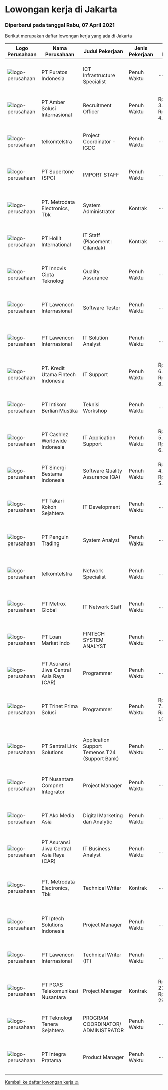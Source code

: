 
  # Lowongan kerja di Jakarta

  ### Diperbarui pada tanggal Rabu, 07 April 2021

  Berikut merupakan daftar lowongan kerja yang ada di Jakarta

  |Logo Perusahaan | Nama Perusahaan | Judul Pekerjaan | Jenis Pekerjaan | Gaji Pekerjaan | Lokasi | Deskripsi | Tanggal diunggah | Pranala |
  | -------------- | --------------- | --------------- | --------- | --------- | -------------- | ------- | ----------- | ----------- |
  |![logo-perusahaan](https://image-service-cdn.seek.com.au/d15d40553ce682f6877b0fb17873b7c5fb37e4af/ee4dce1061f3f616224767ad58cb2fc751b8d2dc)|PT Puratos Indonesia|ICT Infrastructure Specialist|Penuh Waktu|---|Jakarta Raya|Responsibilities:Ø Provide daily IT Activity support for Indonesia and other Asia Pasific countries, including but not limited to, Windows Servers,...|Selasa, 06 April 2021|https://www.jobstreet.co.id/id/job/ict-infrastructure-specialist-3499001?token=0~e7df2a78-0cfb-4fa1-9ac1-400da8c8a066&sectionRank=1&jobId=jobstreet-id-job-3499001|
|![logo-perusahaan](https://us.123rf.com/450wm/pavelstasevich/pavelstasevich1811/pavelstasevich181101027/112815900-stock-vector-no-image-available-icon-flat-vector.jpg?ver=6)|PT Amber Solusi Internasional|Recruitment Officer|Penuh Waktu|Rp. 3.500.000-Rp. 4.900.000|Jakarta Raya|RECRUITMENT OFFICERJob Responsibilities: Draft job vacancy Advertise vacancies Assess applications Invite candidates for selection tests or interview...|Selasa, 06 April 2021|https://www.jobstreet.co.id/id/job/recruitment-officer-3499983?token=0~e7df2a78-0cfb-4fa1-9ac1-400da8c8a066&sectionRank=2&jobId=jobstreet-id-job-3499983|
|![logo-perusahaan](https://image-service-cdn.seek.com.au/1416e50c4ee196a6067b8722543d4359b924cf7a/ee4dce1061f3f616224767ad58cb2fc751b8d2dc)|telkomtelstra|Project Coordinator - IGDC|Penuh Waktu|---|Jakarta Selatan|Responsibility : Support the development and implementation of consistent, uniform project management principles, processes and services across...|Selasa, 06 April 2021|https://www.jobstreet.co.id/id/job/project-coordinator-igdc-3499960?token=0~e7df2a78-0cfb-4fa1-9ac1-400da8c8a066&sectionRank=3&jobId=jobstreet-id-job-3499960|
|![logo-perusahaan](https://image-service-cdn.seek.com.au/54d660ee05715b447c68473d5eeab6e1ed91a972/ee4dce1061f3f616224767ad58cb2fc751b8d2dc)|PT Supertone (SPC)|IMPORT STAFF|Penuh Waktu|---|Jakarta Barat|Persyaratan : Usia maks. 27 tahun Pendidikan Min. D3, diutamakan jur. Kesekretarisan/Manajemen/Logistik Setidaknya memiliki 2 tahun pengalaman dalam...|Selasa, 06 April 2021|https://www.jobstreet.co.id/id/job/import-staff-3499212?token=0~e7df2a78-0cfb-4fa1-9ac1-400da8c8a066&sectionRank=4&jobId=jobstreet-id-job-3499212|
|![logo-perusahaan](https://image-service-cdn.seek.com.au/360ff551a5280d24a3ac9432bdc8ba5ec988566b/ee4dce1061f3f616224767ad58cb2fc751b8d2dc)|PT. Metrodata Electronics, Tbk|System Administrator|Kontrak|---|Jakarta Selatan|Persyaratan: D3 / S1 sistem informasi, teknik komputer, pendidikan setara. Pengalaman sebagai IT Sys Admin minimal 1 tahun. Berpengalaman dengan...|Selasa, 06 April 2021|https://www.jobstreet.co.id/id/job/system-administrator-3499837?token=0~e7df2a78-0cfb-4fa1-9ac1-400da8c8a066&sectionRank=5&jobId=jobstreet-id-job-3499837|
|![logo-perusahaan](https://image-service-cdn.seek.com.au/74ad005bde55c434371e0c7a32b600cf6a4e3e67/ee4dce1061f3f616224767ad58cb2fc751b8d2dc)|PT Hollit International|IT Staff (Placement : Cilandak)|Kontrak|---|Jakarta Selatan|Qualifications :   Must have background as IT Staff; Fluent in English (both oral and written); Maximum 35 years old; Bachelor’s degree from reputable...|Selasa, 06 April 2021|https://www.jobstreet.co.id/id/job/it-staff-placement-:-cilandak-3498990?token=0~e7df2a78-0cfb-4fa1-9ac1-400da8c8a066&sectionRank=6&jobId=jobstreet-id-job-3498990|
|![logo-perusahaan](https://image-service-cdn.seek.com.au/0191be3beb3cb31ee9054abd65e947ac414ab7ae/ee4dce1061f3f616224767ad58cb2fc751b8d2dc)|PT Innovis Cipta Teknologi|Quality Assurance|Penuh Waktu|---|Jakarta Raya|Develop plan for testing applications. Doing testing and ensuring quality of developed applications. Conforming application functionality with...|Selasa, 06 April 2021|https://www.jobstreet.co.id/id/job/quality-assurance-3499740?token=0~e7df2a78-0cfb-4fa1-9ac1-400da8c8a066&sectionRank=7&jobId=jobstreet-id-job-3499740|
|![logo-perusahaan](https://image-service-cdn.seek.com.au/626c4c75042ea1a9ca412c526a71bbd56c7cc524/ee4dce1061f3f616224767ad58cb2fc751b8d2dc)|PT Lawencon Internasional|Software Tester|Penuh Waktu|---|Jakarta Raya|Job Description: Software tester positions, taking a software through everyday usage to ensure no bugs or glitches exist that would present problems...|Selasa, 06 April 2021|https://www.jobstreet.co.id/id/job/software-tester-3499225?token=0~e7df2a78-0cfb-4fa1-9ac1-400da8c8a066&sectionRank=8&jobId=jobstreet-id-job-3499225|
|![logo-perusahaan](https://image-service-cdn.seek.com.au/626c4c75042ea1a9ca412c526a71bbd56c7cc524/ee4dce1061f3f616224767ad58cb2fc751b8d2dc)|PT Lawencon Internasional|IT Solution Analyst|Penuh Waktu|---|Jakarta Raya|Job Descriptions: Collecting, analyze requirements and confirm the functional requirements of the system to be developed Prepare documentation related...|Selasa, 06 April 2021|https://www.jobstreet.co.id/id/job/it-solution-analyst-3498887?token=0~e7df2a78-0cfb-4fa1-9ac1-400da8c8a066&sectionRank=9&jobId=jobstreet-id-job-3498887|
|![logo-perusahaan](https://image-service-cdn.seek.com.au/fe9dea80d4d9b11af2602f27f095c66b2557eb50/ee4dce1061f3f616224767ad58cb2fc751b8d2dc)|PT. Kredit Utama Fintech Indonesia|IT Support|Penuh Waktu|Rp. 6.000.000-Rp. 8.000.000|Jakarta Pusat|Job Description: melakukan standarisasi pengaturan pada browser atau OS di laptop user memastikan hardware and software yg di gunakan user berfungsi...|Selasa, 06 April 2021|https://www.jobstreet.co.id/id/job/it-support-3498876?token=0~e7df2a78-0cfb-4fa1-9ac1-400da8c8a066&sectionRank=10&jobId=jobstreet-id-job-3498876|
|![logo-perusahaan](https://image-service-cdn.seek.com.au/b347a5db7bae44fc4f1840dce250ff7e192c56cb/ee4dce1061f3f616224767ad58cb2fc751b8d2dc)|PT Intikom Berlian Mustika|Teknisi Workshop|Penuh Waktu|---|Jakarta Raya|Uraian pekerjaan : Melakukan pengecekan &amp; perbaikan terhadap mainboard Melakukan pengecekan &amp; perbaikan perangkat elektronik yang bermasalah...|Selasa, 06 April 2021|https://www.jobstreet.co.id/id/job/teknisi-workshop-3499635?token=0~e7df2a78-0cfb-4fa1-9ac1-400da8c8a066&sectionRank=11&jobId=jobstreet-id-job-3499635|
|![logo-perusahaan](https://image-service-cdn.seek.com.au/d0953ae9bfdf7208bd9a450cf65259cd0a5173c3/ee4dce1061f3f616224767ad58cb2fc751b8d2dc)|PT Cashlez Worldwide Indonesia|IT Application Support|Penuh Waktu|Rp. 5.000.000-Rp. 6.000.000|Jakarta Barat|*TALENTED FRESH GRADUATES ARE WELCOME* We are looking for IT Application Support who has: Application and system support with experiences of tracking...|Selasa, 06 April 2021|https://www.jobstreet.co.id/id/job/it-application-support-3499348?token=0~e7df2a78-0cfb-4fa1-9ac1-400da8c8a066&sectionRank=12&jobId=jobstreet-id-job-3499348|
|![logo-perusahaan](https://image-service-cdn.seek.com.au/c5e9e7efeb4eac4b0dcc48d42c0ca447b014b6cd/ee4dce1061f3f616224767ad58cb2fc751b8d2dc)|PT Sinergi Bestama Indonesia|Software Quality Assurance (QA)|Penuh Waktu|Rp. 4.500.000-Rp. 5.500.000|Jakarta Selatan|Job Responsibilities : Create detailed, comprehensive and well-structured testing plans and test cases. Estimate, prioritize, plan, and coordinate...|Rabu, 07 April 2021|https://www.jobstreet.co.id/id/job/software-quality-assurance-qa-3500138?token=0~e7df2a78-0cfb-4fa1-9ac1-400da8c8a066&sectionRank=13&jobId=jobstreet-id-job-3500138|
|![logo-perusahaan](https://image-service-cdn.seek.com.au/18dadaf9091d09067290d9d3939fbe598751cf18/ee4dce1061f3f616224767ad58cb2fc751b8d2dc)|PT Takari Kokoh Sejahtera|IT Development|Penuh Waktu|---|Jakarta Barat|Responsibilities To provides IT Solution and support IT System According user request To Design &amp; Develop application To testing program with user...|Selasa, 06 April 2021|https://www.jobstreet.co.id/id/job/it-development-3499130?token=0~e7df2a78-0cfb-4fa1-9ac1-400da8c8a066&sectionRank=14&jobId=jobstreet-id-job-3499130|
|![logo-perusahaan](https://image-service-cdn.seek.com.au/823b0213d86d9a2ea95898dafa4cce342e4c887e/ee4dce1061f3f616224767ad58cb2fc751b8d2dc)|PT Penguin Trading|System Analyst|Penuh Waktu|---|Jakarta Barat|Job Description: Conduct business and user requirement analysis. Gain / maintain an in-depth knowledge of business functions. Investigate, evaluate...|Selasa, 06 April 2021|https://www.jobstreet.co.id/id/job/system-analyst-3499716?token=0~e7df2a78-0cfb-4fa1-9ac1-400da8c8a066&sectionRank=15&jobId=jobstreet-id-job-3499716|
|![logo-perusahaan](https://image-service-cdn.seek.com.au/1416e50c4ee196a6067b8722543d4359b924cf7a/ee4dce1061f3f616224767ad58cb2fc751b8d2dc)|telkomtelstra|Network Specialist|Penuh Waktu|---|Jakarta Selatan|The role are expected to: To perform and manage device patching for customer. Provide technical expertise with low to medium complex technical...|Selasa, 06 April 2021|https://www.jobstreet.co.id/id/job/network-specialist-3499964?token=0~e7df2a78-0cfb-4fa1-9ac1-400da8c8a066&sectionRank=16&jobId=jobstreet-id-job-3499964|
|![logo-perusahaan](https://image-service-cdn.seek.com.au/6e2d809aa88c82d9d1c96a9d532be9a0be264684/ee4dce1061f3f616224767ad58cb2fc751b8d2dc)|PT Metrox Global|IT Network Staff|Penuh Waktu|---|Jakarta Selatan|Memiliki pengalaman minimal 1 tahun sebagai Network Staff Pendidikan minimal D3 jurusan Teknik Informatika Menguasai basic setting / setup mikrotik,...|Senin, 05 April 2021|https://www.jobstreet.co.id/id/job/it-network-staff-3498309?token=0~e7df2a78-0cfb-4fa1-9ac1-400da8c8a066&sectionRank=17&jobId=jobstreet-id-job-3498309|
|![logo-perusahaan](https://image-service-cdn.seek.com.au/261a05c90082e594d713c652481faff8ae9169e0/ee4dce1061f3f616224767ad58cb2fc751b8d2dc)|PT Loan Market Indo|FINTECH SYSTEM ANALYST|Penuh Waktu|---|Jakarta Pusat|- Analyzing, designing, and preparing FSD (Functional Specification &amp; Design) document regarding database design and application according to user...|Selasa, 06 April 2021|https://www.jobstreet.co.id/id/job/fintech-system-analyst-3499218?token=0~e7df2a78-0cfb-4fa1-9ac1-400da8c8a066&sectionRank=18&jobId=jobstreet-id-job-3499218|
|![logo-perusahaan](https://image-service-cdn.seek.com.au/881097bd6844c586bbad032ecfe4fe7d6b8c5710/ee4dce1061f3f616224767ad58cb2fc751b8d2dc)|PT Asuransi Jiwa Central Asia Raya (CAR)|Programmer|Penuh Waktu|---|Jakarta Raya|Responsibilities : Managing and make sure all application programs keep to standard requirement, documentation, and procedure. Communicates with...|Selasa, 06 April 2021|https://www.jobstreet.co.id/id/job/programmer-3499689?token=0~e7df2a78-0cfb-4fa1-9ac1-400da8c8a066&sectionRank=19&jobId=jobstreet-id-job-3499689|
|![logo-perusahaan](https://image-service-cdn.seek.com.au/e210aa8bdd21251e5ffbb95ac923d73350607937/ee4dce1061f3f616224767ad58cb2fc751b8d2dc)|PT Trinet Prima Solusi|Programmer|Penuh Waktu|Rp. 7.000.000-Rp. 10.000.000|Jakarta Pusat|Responsibility:  Producing Code using .NET languages (C# / VB.NET) for tailor-made applications based on predefined business requirements. Upgrading,...|Selasa, 06 April 2021|https://www.jobstreet.co.id/id/job/programmer-3498921?token=0~e7df2a78-0cfb-4fa1-9ac1-400da8c8a066&sectionRank=20&jobId=jobstreet-id-job-3498921|
|![logo-perusahaan](https://image-service-cdn.seek.com.au/16dafbde2a5180ccf5a9bff54179970dfa862dd9/ee4dce1061f3f616224767ad58cb2fc751b8d2dc)|PT Sentral Link Solutions|Application Support Temenos T24 (Support Bank)|Penuh Waktu|---|Jakarta Selatan|Application Support T24 bertanggung jawab dalam meberikan support bagi operasional bank yang terkait dengan proses applikasi Corebanking T24. Job...|Selasa, 06 April 2021|https://www.jobstreet.co.id/id/job/application-support-temenos-t24-support-bank-3499776?token=0~e7df2a78-0cfb-4fa1-9ac1-400da8c8a066&sectionRank=21&jobId=jobstreet-id-job-3499776|
|![logo-perusahaan](https://image-service-cdn.seek.com.au/b581c70e9b0acc7134f51d531843d9e868edab03/ee4dce1061f3f616224767ad58cb2fc751b8d2dc)|PT Nusantara Compnet Integrator|Project Manager|Penuh Waktu|---|Jakarta Raya|Collecting data of Compnet’s obligations toward customer Making sure our readiness to fulfill customers’ need Ensure the realization of Preventive and...|Selasa, 06 April 2021|https://www.jobstreet.co.id/id/job/project-manager-3498865?token=0~e7df2a78-0cfb-4fa1-9ac1-400da8c8a066&sectionRank=22&jobId=jobstreet-id-job-3498865|
|![logo-perusahaan](https://image-service-cdn.seek.com.au/2b14206395c6b15ff85fdcdb85f74d423062361c/ee4dce1061f3f616224767ad58cb2fc751b8d2dc)|PT Ako Media Asia|Digital Marketing dan Analytic|Penuh Waktu|---|Jakarta Selatan|Job Description:. Analyze Marketing Data Advise Marketing Teams Cultivate and Maintain Client Relationships Write Marketing Reports Manage...|Selasa, 06 April 2021|https://www.jobstreet.co.id/id/job/digital-marketing-dan-analytic-3499429?token=0~e7df2a78-0cfb-4fa1-9ac1-400da8c8a066&sectionRank=23&jobId=jobstreet-id-job-3499429|
|![logo-perusahaan](https://image-service-cdn.seek.com.au/881097bd6844c586bbad032ecfe4fe7d6b8c5710/ee4dce1061f3f616224767ad58cb2fc751b8d2dc)|PT Asuransi Jiwa Central Asia Raya (CAR)|IT Business Analyst|Penuh Waktu|---|Jakarta Raya|Responsibilities : Identifies areas for improvement / enhancement on existing systems to support different initiatives of the company. Determines,...|Selasa, 06 April 2021|https://www.jobstreet.co.id/id/job/it-business-analyst-3499676?token=0~e7df2a78-0cfb-4fa1-9ac1-400da8c8a066&sectionRank=24&jobId=jobstreet-id-job-3499676|
|![logo-perusahaan](https://image-service-cdn.seek.com.au/360ff551a5280d24a3ac9432bdc8ba5ec988566b/ee4dce1061f3f616224767ad58cb2fc751b8d2dc)|PT. Metrodata Electronics, Tbk|Technical Writer|Kontrak|---|Jakarta Barat|S1 Teknik Informatika / Sistem Informasi Pengalaman dalam menyusun test script/scenario testing (SIT atau UAT) yang merupakan hasil analisa dari BRD...|Selasa, 06 April 2021|https://www.jobstreet.co.id/id/job/technical-writer-3499801?token=0~e7df2a78-0cfb-4fa1-9ac1-400da8c8a066&sectionRank=25&jobId=jobstreet-id-job-3499801|
|![logo-perusahaan](https://image-service-cdn.seek.com.au/2f6703cf4e707a3c6e07e18439e3b0f97d733ece/ee4dce1061f3f616224767ad58cb2fc751b8d2dc)|PT Iptech Solutions Indonesia|Project Manager|Penuh Waktu|---|Jakarta Raya|Job Responsibilities:  Managing IT Project Perform requirement studies, testing of applications Communicate between Client and Programmers and give...|Selasa, 06 April 2021|https://www.jobstreet.co.id/id/job/project-manager-3499941?token=0~e7df2a78-0cfb-4fa1-9ac1-400da8c8a066&sectionRank=26&jobId=jobstreet-id-job-3499941|
|![logo-perusahaan](https://image-service-cdn.seek.com.au/626c4c75042ea1a9ca412c526a71bbd56c7cc524/ee4dce1061f3f616224767ad58cb2fc751b8d2dc)|PT Lawencon Internasional|Technical Writer (IT)|Penuh Waktu|---|Jakarta Raya|We are looking for a Technical Writer to produce high-quality documentation that contributes to the overall success of our products. You will join a...|Selasa, 06 April 2021|https://www.jobstreet.co.id/id/job/technical-writer-it-3499339?token=0~e7df2a78-0cfb-4fa1-9ac1-400da8c8a066&sectionRank=27&jobId=jobstreet-id-job-3499339|
|![logo-perusahaan](https://image-service-cdn.seek.com.au/c0c52c3a9d596b4527feaccfcb92142bc5facc20/ee4dce1061f3f616224767ad58cb2fc751b8d2dc)|PT PGAS Telekomunikasi Nusantara|Project Manager|Kontrak|Rp. 21.000.000-Rp. 29.400.000|Jakarta Raya|Responsibilities and Duties Develop accurate project plan, scope and budget for all assigned projects. Manage assigned projects from inception to...|Selasa, 06 April 2021|https://www.jobstreet.co.id/id/job/project-manager-3499820?token=0~e7df2a78-0cfb-4fa1-9ac1-400da8c8a066&sectionRank=28&jobId=jobstreet-id-job-3499820|
|![logo-perusahaan](https://image-service-cdn.seek.com.au/b8d2d1a008ad9a4fc46b4f879fe3faf70a514efa/ee4dce1061f3f616224767ad58cb2fc751b8d2dc)|PT Teknologi Tenera Sejahtera|PROGRAM COORDINATOR/ ADMINISTRATOR|Penuh Waktu|---|Jakarta Barat|KUALIFIKASI:            Usia maksimal 30 tahun Lulusan S1 IT/ Bisnis Manajemen Memiliki kendaraan pribadi Bersedia untuk dinas luar kota Menguasai Ms....|Selasa, 06 April 2021|https://www.jobstreet.co.id/id/job/program-coordinator-administrator-3498742?token=0~e7df2a78-0cfb-4fa1-9ac1-400da8c8a066&sectionRank=29&jobId=jobstreet-id-job-3498742|
|![logo-perusahaan](https://image-service-cdn.seek.com.au/98d42c1cd1086c04d2841c3d02b65072d901876a/ee4dce1061f3f616224767ad58cb2fc751b8d2dc)|PT Integra Pratama|Product Manager|Penuh Waktu|---|Jakarta Barat|Minimum Bachelor Degree (S1) in Information Technology, System Information, Computer Science, Economics, Marketing, or related major. Having minimum 5...|Selasa, 06 April 2021|https://www.jobstreet.co.id/id/job/product-manager-3499800?token=0~e7df2a78-0cfb-4fa1-9ac1-400da8c8a066&sectionRank=30&jobId=jobstreet-id-job-3499800|


  [Kembali ke daftar lowongan kerja 🔙](../README.md#daftar-lowongan-kerja)
  